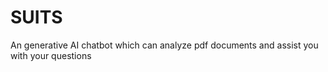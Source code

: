 # SUITS
An generative AI chatbot which can analyze pdf documents and assist you with your questions
